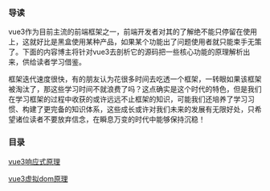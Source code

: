 ### 导读

vue3作为目前主流的前端框架之一，前端开发者对其的了解绝不能只停留在使用上，这就好比是黑盒使用某种产品，如果某个功能出了问题使用者就只能束手无策了。下面的内容博主将针对vue3去剖析它的源码把一些核心功能的原理解析出来，供给读者学习借鉴。

框架迭代速度很快，有的朋友认为花很多时间去吃透一个框架，一转眼如果该框架被淘汰了，那这些学习时间不就浪费了吗？这点确实是这个时代的特色，但是我们在学习框架的过程中收获的或许远远不止框架的知识，可能我们还培养了学习习惯、构建了更完备的知识体系，这些成长或许对我们未来的发展有无限好处，只希望诸位读者不要放弃信念，在瞬息万变的时代中能够保持沉稳！

### 目录

[vue3响应式原理](https://www.unstoppable840.cn/article/7e6567c0-6ccf-4ecb-b20b-cedce7dc5902)

[vue3虚拟dom原理](https://www.unstoppable840.cn/article/7e6567c0-6ccf-4ecb-b20b-cedce7dc5902)

